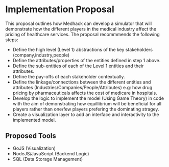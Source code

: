 # Implementation Proposal
This proposal outlines how Medhack can develop a simulator that will demonstrate how the different players in the medical industry affect the pricing of healthcare services. The proposal recommmends the following steps:
* Define the high level (Level 1) abstractions of the key stakeholders (company,industry,people)
* Define the attributes/properties of the entities defined in step 1 above.
* Define the sub-entities of each of the Level 1 entities and their attributes.
* Define the pay-offs of each stakeholder contextually.
* Define the linkage/connections between the different entities and attributes (Industries/Companies/People/Attributes) e.g: how drug pricing by pharmaceuticals affects the cost of medicare in hospitals.
* Develop the logic to implement the model (Using Game Theory) in code with the aim of demonstrating how equillibrium will be beneficial for all players rather than one/few players prefering the dominating stragey.
*  Create a visualization layer to add an interface and interactivity to the implemented model. 

## Proposed Tools
* GoJS (Visualization)
* NodeJS/JavaScript (Backend Logic)
* SQL (Data Storage Management)
